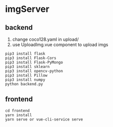 # imgServer
## backend
1. change coco128.yaml in upload/
2. use UploadImg.vue component to upload imgs
```
pip3 install flask
pip3 install Flask-Cors
pip3 install Flask-PyMongo
pip3 install sklearn
pip3 install opencv-python
pip3 install Pillow
pip3 install numpy
python backend.py
```
## frontend
```
cd frontend
yarn install
yarn serve or vue-cli-service serve
```
